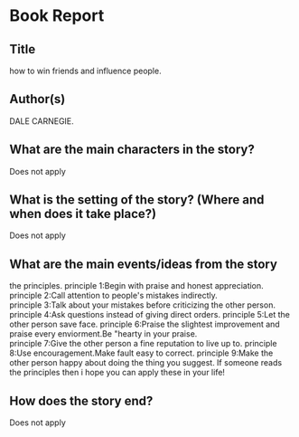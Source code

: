 # Book Report

## Title

how to win friends and influence people.

## Author(s)

DALE CARNEGIE.


## What are the main characters in the story?
Does not apply


## What is the setting of the story? (Where and when does it take place?)
Does not apply


## What are the main events/ideas from the story
the principles.
principle 1:Begin with praise and honest appreciation.  
principle 2:Call attention  to people's mistakes indirectly.  
principle 3:Talk about your mistakes before criticizing the other person.
principle 4:Ask questions instead of giving direct orders.
principle 5:Let the other person save face. 
principle 6:Praise the slightest improvement and praise every enviorment.Be "hearty in your praise.  
principle 7:Give the other person a fine reputation to live up to. 
principle 8:Use encouragement.Make fault easy to correct.
principle 9:Make the other person happy about doing the thing you suggest.
 If someone reads the principles then i hope you can apply these in your life!
## How does the story end?
Does not apply
